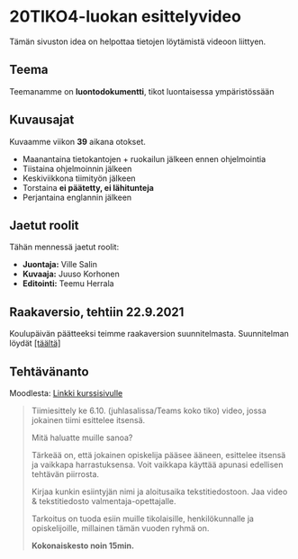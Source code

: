# 20TIKO4-luokan esittelyvideo

Tämän sivuston idea on helpottaa tietojen löytämistä videoon liittyen.

## Teema

Teemanamme on **luontodokumentti**, tikot luontaisessa ympäristössään

## Kuvausajat

Kuvaamme viikon **39** aikana otokset.

- Maanantaina tietokantojen + ruokailun jälkeen ennen ohjelmointia
- Tiistaina ohjelmoinnin jälkeen
- Keskiviikkona tiimityön jälkeen
- Torstaina **ei päätetty, ei lähitunteja**
- Perjantaina englannin jälkeen

## Jaetut roolit
Tähän mennessä jaetut roolit:
- **Juontaja:** Ville Salin
- **Kuvaaja:** Juuso Korhonen
- **Editointi:** Teemu Herrala

## Raakaversio, tehtiin 22.9.2021

Koulupäivän päätteeksi teimme raakaversion suunnitelmasta. Suunnitelman löydät [[täältä]](https://20tiko4.github.io/tiimiesittely/raaka)

## Tehtävänanto

Moodlesta: [Linkki kurssisivulle](https://moodle.tuni.fi/mod/page/view.php?id=1224493)

> Tiimiesittely ke 6.10. (juhlasalissa/Teams koko tiko) video, jossa jokainen tiimi esittelee itsensä.
> 
> Mitä haluatte muille sanoa?
> 
> Tärkeää on, että jokainen opiskelija pääsee ääneen, esittelee itsensä ja vaikkapa harrastuksensa. Voit vaikkapa käyttää apunasi edellisen tehtävän piirrosta.
> 
> Kirjaa kunkin esiintyjän nimi ja aloitusaika tekstitiedostoon. Jaa video & tekstitiedosto valmentaja-opettajalle.
> 
> Tarkoitus on tuoda esiin muille tikolaisille, henkilökunnalle ja opiskelijoille, millainen tämän vuoden ryhmä on.
> 
> **Kokonaiskesto noin 15min.**
